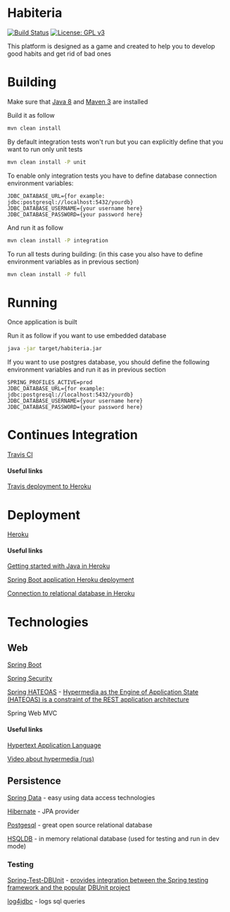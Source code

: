 # Habiteria

[![Build Status](https://travis-ci.org/NetCracker-2017-Team/project.svg?branch=master)]()
[![License: GPL v3](https://img.shields.io/badge/License-GPL%20v3-blue.svg)](https://www.gnu.org/licenses/gpl-3.0)

This platform is designed as a game and created to help you to develop good habits and get rid of bad ones

# Building
Make sure that [Java 8](http://www.oracle.com/technetwork/java/javase/downloads/jdk8-downloads-2133151.html) and [Maven 3](https://maven.apache.org/download.cgi) are installed

Build it as follow
```bash
mvn clean install 
```
By default integration tests won't run but you can explicitly define that you want to run only unit tests
```bash
mvn clean install -P unit
```
To enable only integration tests you have to define database connection environment variables:
```
JDBC_DATABASE_URL={for example: jdbc:postgresql://localhost:5432/yourdb}
JDBC_DATABASE_USERNAME={your username here}
JDBC_DATABASE_PASSWORD={your password here}
```
And run it as follow
```bash
mvn clean install -P integration
```
To run all tests during building: (in this case you also have to define environment variables as in previous section)
```bash
mvn clean install -P full
```
# Running
Once application is built

Run it as follow if you want to use embedded database
```bash
java -jar target/habiteria.jar
```
If you want to use postgres database, you should define the following environment variables and run it as in previous section
```
SPRING_PROFILES_ACTIVE=prod
JDBC_DATABASE_URL={for example: jdbc:postgresql://localhost:5432/yourdb}
JDBC_DATABASE_USERNAME={your username here}
JDBC_DATABASE_PASSWORD={your password here}
```

# Continues Integration
[Travis CI](https://travis-ci.org "Travis CI web site")

#### Useful links
[Travis deployment to Heroku](https://docs.travis-ci.com/user/deployment/heroku/)

# Deployment
[Heroku](heroku.com "Heroku web site")

#### Useful links
[Getting started with Java in Heroku](https://devcenter.heroku.com/articles/getting-started-with-java#introduction)

[Spring Boot application Heroku deployment](https://docs.spring.io/spring-boot/docs/current/reference/html/cloud-deployment.html#cloud-deployment-heroku)

[Connection to relational database in Heroku](https://devcenter.heroku.com/articles/connecting-to-relational-databases-on-heroku-with-java)
# Technologies

## Web
[Spring Boot](https://projects.spring.io/spring-boot/ "Spring boot project")

[Spring Security](https://projects.spring.io/spring-security/ "Spring security project")

[Spring HATEOAS](https://projects.spring.io/spring-hateoas/ "Spring HATEOAS project") - [Hypermedia as the Engine of Application State (HATEOAS) is a constraint of the REST application architecture](https://en.wikipedia.org/wiki/HATEOAS "Wiki HATEOAS")

Spring Web MVC

#### Useful links
[Hypertext Application Language](http://stateless.co/hal_specification.html "HAL")

[Video about hypermedia (rus)](https://www.youtube.com/watch?v=G9apMqwRedA "YouTube video from JUG")

## Persistence
[Spring Data](https://projects.spring.io/spring-data/ "Spring data project") - easy using data access technologies

[Hibernate](http://hibernate.org "Hibernate web site") - JPA provider

[Postgesql](https://www.postgresql.org "Postgresql") - great open source relational database

[HSQLDB](http://hsqldb.org "HSQLDB") - in memory relational database (used for testing and run in dev mode)

### Testing
[Spring-Test-DBUnit](https://github.com/springtestdbunit/spring-test-dbunit "GitHub repository") - [provides integration between the Spring testing framework and the popular](https://springtestdbunit.github.io/spring-test-dbunit/ "Docs") [DBUnit project](http://dbunit.sourceforge.net "Docs") 

[log4jdbc](https://github.com/arthurblake/log4jdbc "GitHub repository") - logs sql queries
